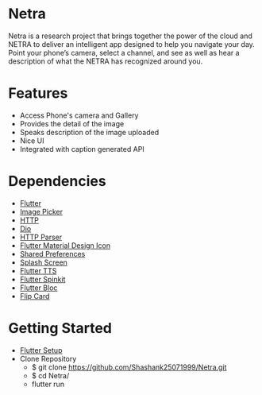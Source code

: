 # Netra

Netra is a research project that brings together the power of the cloud and NETRA to deliver an intelligent app designed to help you navigate your day. Point your phone’s camera, select a channel, and see as well as hear a description of what the NETRA has recognized around you.



# Features

- Access Phone's camera and Gallery
- Provides the detail of the image
- Speaks description of the image uploaded
- Nice UI
- Integrated with caption generated API



# Dependencies

- [Flutter](https://flutter.dev/)
- [Image Picker](https://pub.dev/packages/image_picker)
- [HTTP](https://pub.dev/packages/http)
- [Dio](https://pub.dev/packages/dio)
- [HTTP Parser](https://pub.dev/packages/http_parser)
- [Flutter Material Design Icon](https://pub.dev/packages/material_design_icons_flutter)
- [Shared Preferences](https://pub.dev/packages/shared_preferences)
- [Splash Screen](https://pub.dev/packages/splashscreen)
- [Flutter TTS](https://pub.dev/packages/flutter_tts)
- [Flutter Spinkit](https://pub.dev/packages/flutter_spinkit)
- [Flutter Bloc](https://pub.dev/packages/flutter_bloc)
- [Flip Card](https://pub.dev/packages/flip_card)



# Getting Started

- [Flutter Setup](https://flutter.dev/docs/get-started/install)
- Clone Repository <br>
    - $ git clone https://github.com/Shashank25071999/Netra.git<br>
    - $ cd Netra/<br>
    - flutter run<br>
      
      
